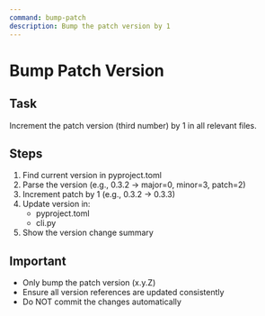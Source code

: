 ```yaml
---
command: bump-patch
description: Bump the patch version by 1
---
```


# Bump Patch Version

## Task
Increment the patch version (third number) by 1 in all relevant files.

## Steps
1. Find current version in pyproject.toml
2. Parse the version (e.g., 0.3.2 -> major=0, minor=3, patch=2)
3. Increment patch by 1 (e.g., 0.3.2 -> 0.3.3)
4. Update version in:
   - pyproject.toml
   - cli.py
5. Show the version change summary

## Important
- Only bump the patch version (x.y.Z)
- Ensure all version references are updated consistently
- Do NOT commit the changes automatically
